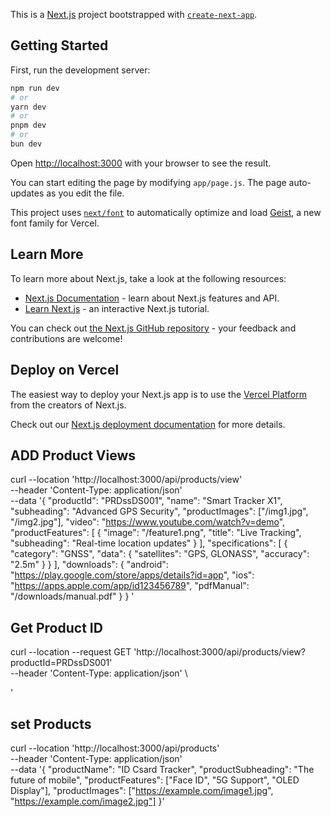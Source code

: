 

This is a [Next.js](https://nextjs.org) project bootstrapped with [`create-next-app`](https://nextjs.org/docs/app/api-reference/cli/create-next-app).

## Getting Started

First, run the development server:

```bash
npm run dev
# or
yarn dev
# or
pnpm dev
# or
bun dev
```

Open [http://localhost:3000](http://localhost:3000) with your browser to see the result.

You can start editing the page by modifying `app/page.js`. The page auto-updates as you edit the file.

This project uses [`next/font`](https://nextjs.org/docs/app/building-your-application/optimizing/fonts) to automatically optimize and load [Geist](https://vercel.com/font), a new font family for Vercel.

## Learn More

To learn more about Next.js, take a look at the following resources:

- [Next.js Documentation](https://nextjs.org/docs) - learn about Next.js features and API.
- [Learn Next.js](https://nextjs.org/learn) - an interactive Next.js tutorial.

You can check out [the Next.js GitHub repository](https://github.com/vercel/next.js) - your feedback and contributions are welcome!

## Deploy on Vercel

The easiest way to deploy your Next.js app is to use the [Vercel Platform](https://vercel.com/new?utm_medium=default-template&filter=next.js&utm_source=create-next-app&utm_campaign=create-next-app-readme) from the creators of Next.js.

Check out our [Next.js deployment documentation](https://nextjs.org/docs/app/building-your-application/deploying) for more details.

## ADD Product Views

curl --location 'http://localhost:3000/api/products/view' \
--header 'Content-Type: application/json' \
--data '{
  "productId": "PRDssDS001",
  "name": "Smart Tracker X1",
  "subheading": "Advanced GPS Security",
  "productImages": ["/img1.jpg", "/img2.jpg"],
  "video": "https://www.youtube.com/watch?v=demo",
  "productFeatures": [
    {
      "image": "/feature1.png",
      "title": "Live Tracking",
      "subheading": "Real-time location updates"
    }
  ],
  "specifications": [
    {
      "category": "GNSS",
      "data": {
        "satellites": "GPS, GLONASS",
        "accuracy": "2.5m"
      }
    }
  ],
  "downloads": {
    "android": "https://play.google.com/store/apps/details?id=app",
    "ios": "https://apps.apple.com/app/id123456789",
    "pdfManual": "/downloads/manual.pdf"
  }
}
' 



## Get Product ID


curl --location --request GET 'http://localhost:3000/api/products/view?productId=PRDssDS001' \
--header 'Content-Type: application/json' \

'


## set Products 

curl --location 'http://localhost:3000/api/products' \
--header 'Content-Type: application/json' \
--data '{
    "productName": "ID Csard Tracker",
    "productSubheading": "The future of mobile",
    "productFeatures": ["Face ID", "5G Support", "OLED Display"],
    "productImages": ["https://example.com/image1.jpg", "https://example.com/image2.jpg"]
  }'


  ## 